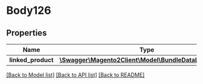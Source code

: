 # Body126

## Properties
Name | Type | Description | Notes
------------ | ------------- | ------------- | -------------
**linked_product** | [**\Swagger\Magento2Client\Model\BundleDataLinkInterface**](BundleDataLinkInterface.md) |  | 

[[Back to Model list]](../README.md#documentation-for-models) [[Back to API list]](../README.md#documentation-for-api-endpoints) [[Back to README]](../README.md)


